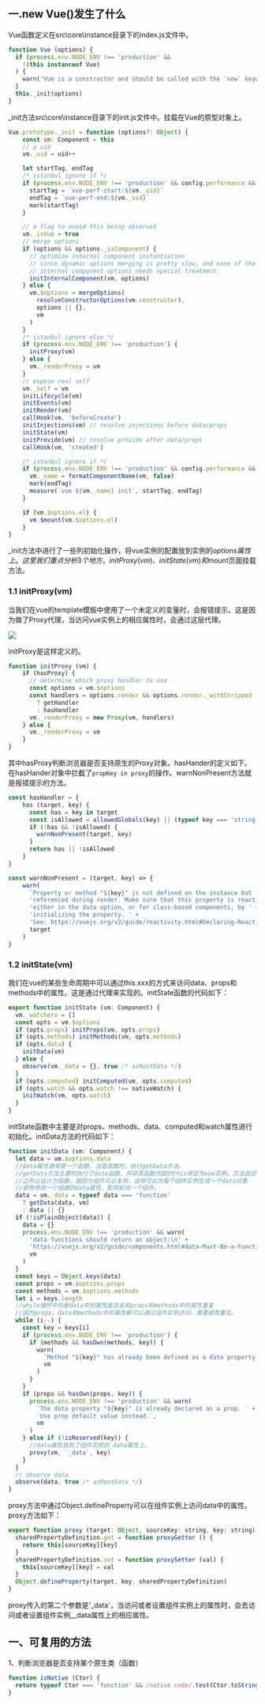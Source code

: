 ## 一.new Vue()发生了什么

Vue函数定义在src\core\instance目录下的index.js文件中。

```JavaScript
function Vue (options) {
  if (process.env.NODE_ENV !== 'production' &&
    !(this instanceof Vue)
  ) {
    warn('Vue is a constructor and should be called with the `new` keyword')
  }
  this._init(options)
}
```

_init方法src\core\instance目录下的init.js文件中。挂载在Vue的原型对象上。

```javascript
Vue.prototype._init = function (options?: Object) {
    const vm: Component = this
    // a uid
    vm._uid = uid++

    let startTag, endTag
    /* istanbul ignore if */
    if (process.env.NODE_ENV !== 'production' && config.performance && mark) {
      startTag = `vue-perf-start:${vm._uid}`
      endTag = `vue-perf-end:${vm._uid}`
      mark(startTag)
    }

    // a flag to avoid this being observed
    vm._isVue = true
    // merge options
    if (options && options._isComponent) {
      // optimize internal component instantiation
      // since dynamic options merging is pretty slow, and none of the
      // internal component options needs special treatment.
      initInternalComponent(vm, options)
    } else {
      vm.$options = mergeOptions(
        resolveConstructorOptions(vm.constructor),
        options || {},
        vm
      )
    }
    /* istanbul ignore else */
    if (process.env.NODE_ENV !== 'production') {
      initProxy(vm)
    } else {
      vm._renderProxy = vm
    }
    // expose real self
    vm._self = vm
    initLifecycle(vm)
    initEvents(vm)
    initRender(vm)
    callHook(vm, 'beforeCreate')
    initInjections(vm) // resolve injections before data/props
    initState(vm)
    initProvide(vm) // resolve provide after data/props
    callHook(vm, 'created')

    /* istanbul ignore if */
    if (process.env.NODE_ENV !== 'production' && config.performance && mark) {
      vm._name = formatComponentName(vm, false)
      mark(endTag)
      measure(`vue ${vm._name} init`, startTag, endTag)
    }

    if (vm.$options.el) {
      vm.$mount(vm.$options.el)
    }
}
```

_init方法中进行了一些列初始化操作，将vue实例的配置放到实例的$options属性上。这里我们重点分析3个地方，initProxy(vm)、initState(vm)和$mount页面挂载方法。

### 1.1 initProxy(vm)

当我们在vue的template模板中使用了一个未定义的变量时，会报错提示。这是因为做了Proxy代理，当访问vue实例上的相应属性时，会通过这层代理。

![](E:\开发文档\新建文件夹\learnVueDocs\others\image-20210607191609302.png)

initProxy是这样定义的。

```JavaScript
function initProxy (vm) {
    if (hasProxy) {
      // determine which proxy handler to use
      const options = vm.$options
      const handlers = options.render && options.render._withStripped
        ? getHandler
        : hasHandler
      vm._renderProxy = new Proxy(vm, handlers)
    } else {
      vm._renderProxy = vm
    }
}
```

其中hasProxy判断浏览器是否支持原生的Proxy对象。hasHander的定义如下。在hasHander对象中拦截了`propKey in proxy`的操作。warnNonPresent方法就是报错提示的方法。

```JavaScript
const hasHandler = {
    has (target, key) {
      const has = key in target
      const isAllowed = allowedGlobals(key) || (typeof key === 'string' && key.charAt(0) === '_')
      if (!has && !isAllowed) {
        warnNonPresent(target, key)
      }
      return has || !isAllowed
    }
}
```

```JavaScript
const warnNonPresent = (target, key) => {
    warn(
      `Property or method "${key}" is not defined on the instance but ` +
      'referenced during render. Make sure that this property is reactive, ' +
      'either in the data option, or for class-based components, by ' +
      'initializing the property. ' +
      'See: https://vuejs.org/v2/guide/reactivity.html#Declaring-Reactive-Properties.',
      target
    )
}
```

### 1.2 initState(vm)

我们在vue的某些生命周期中可以通过this.xxx的方式来访问data、props和methods中的属性。这是通过代理来实现的。initState函数的代码如下：

```JavaScript
export function initState (vm: Component) {
  vm._watchers = []
  const opts = vm.$options
  if (opts.props) initProps(vm, opts.props)
  if (opts.methods) initMethods(vm, opts.methods)
  if (opts.data) {
    initData(vm)
  } else {
    observe(vm._data = {}, true /* asRootData */)
  }
  if (opts.computed) initComputed(vm, opts.computed)
  if (opts.watch && opts.watch !== nativeWatch) {
    initWatch(vm, opts.watch)
  }
}
```

initState函数中主要是对props、methods、data、computed和watch属性进行初始化。initData方法的代码如下：

```JavaScript
function initData (vm: Component) {
  let data = vm.$options.data
  //data属性通常是一个函数，当是函数时，执行getData方法。
  //getData方法主要时执行了data函数，并将其函数内部的this绑定为vue实例。方法返回一个对象
  //之所以设计为函数，是因为组件可以复用，这样可以为每个组件实例生成一个data对象
  //避免修改一个组建的data属性，影响到另一个组件。
  data = vm._data = typeof data === 'function'
    ? getData(data, vm)
    : data || {}
  if (!isPlainObject(data)) {
    data = {}
    process.env.NODE_ENV !== 'production' && warn(
      'data functions should return an object:\n' +
      'https://vuejs.org/v2/guide/components.html#data-Must-Be-a-Function',
      vm
    )
  }
  const keys = Object.keys(data)
  const props = vm.$options.props
  const methods = vm.$options.methods
  let i = keys.length
  //while循环中判断data中的属性是否会和props和methods中的属性重复
  //因为props、data和methods中的属性都可以通过组件实例访问，需要避免重名。
  while (i--) {
    const key = keys[i]
    if (process.env.NODE_ENV !== 'production') {
      if (methods && hasOwn(methods, key)) {
        warn(
          `Method "${key}" has already been defined as a data property.`,
          vm
        )
      }
    }
    if (props && hasOwn(props, key)) {
      process.env.NODE_ENV !== 'production' && warn(
        `The data property "${key}" is already declared as a prop. ` +
        `Use prop default value instead.`,
        vm
      )
    } else if (!isReserved(key)) {
      //data属性放到了组件实例的_data属性上。  
      proxy(vm, `_data`, key)
    }
  }
  // observe data
  observe(data, true /* asRootData */)
}
```

proxy方法中通过Object.defineProperty可以在组件实例上访问data中的属性。proxy方法如下：

```JavaScript
export function proxy (target: Object, sourceKey: string, key: string) {
  sharedPropertyDefinition.get = function proxyGetter () {
    return this[sourceKey][key]
  }
  sharedPropertyDefinition.set = function proxySetter (val) {
    this[sourceKey][key] = val
  }
  Object.defineProperty(target, key, sharedPropertyDefinition)
}
```

proxy传入的第二个参数是'_data'，当访问或者设置组件实例上的属性时，会去访问或者设置组件实例__data属性上的相应属性。

## 一、可复用的方法

1、判断浏览器是否支持某个原生类（函数）

```JavaScript
function isNative (Ctor) {
  return typeof Ctor === 'function' && /native code/.test(Ctor.toString())
}
```

